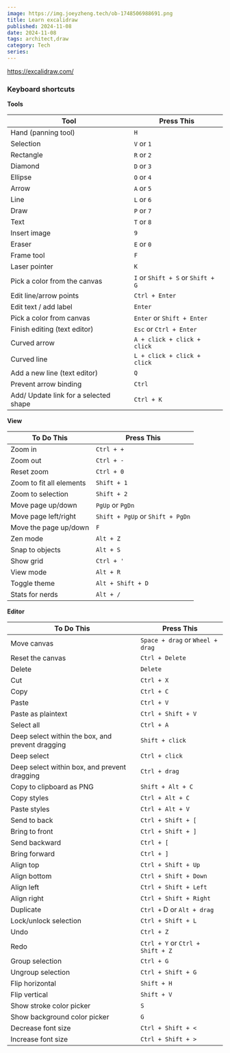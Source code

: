 ```yaml
---
image: https://img.joeyzheng.tech/ob-1748506988691.png
title: Learn excalidraw
published: 2024-11-08
date: 2024-11-08
tags: architect,draw
category: Tech
series:
---
```


https://excalidraw.com/

### Keyboard shortcuts


**Tools**

|Tool|Press This|
|---|---|
|Hand (panning tool)|`H`|
|Selection|`V` or `1`|
|Rectangle|`R` or `2`|
|Diamond|`D` or `3`|
|Ellipse|`O` or `4`|
|Arrow|`A` or `5`|
|Line|`L` or `6`|
|Draw|`P` or `7`|
|Text|`T` or `8`|
|Insert image|`9`|
|Eraser|`E` or `0`|
|Frame tool|`F`|
|Laser pointer|`K`|
|Pick a color from the canvas|`I` or `Shift + S` or `Shift + G`|
|Edit line/arrow points|`Ctrl + Enter`|
|Edit text / add label|`Enter`|
|Pick a color from canvas|`Enter` or `Shift + Enter`|
|Finish editing (text editor)|`Esc` or `Ctrl + Enter`|
|Curved arrow|`A + click + click + click`|
|Curved line|`L + click + click + click`|
|Add a new line (text editor)|`Q`|
|Prevent arrow binding|`Ctrl`|
|Add/ Update link for a selected shape|`Ctrl + K`|

**View**

|To Do This|Press This|
|---|---|
|Zoom in|`Ctrl + +`|
|Zoom out|`Ctrl + -`|
|Reset zoom|`Ctrl + 0`|
|Zoom to fit all elements|`Shift + 1`|
|Zoom to selection|`Shift + 2`|
|Move page up/down|`PgUp` or `PgDn`|
|Move page left/right|`Shift + PgUp` or `Shift + PgDn`|
|Move the page up/down|`F`|
|Zen mode|`Alt + Z`|
|Snap to objects|`Alt + S`|
|Show grid|`Ctrl + '`|
|View mode|`Alt + R`|
|Toggle theme|`Alt + Shift + D`|
|Stats for nerds|`Alt + /`|

**Editor**

|To Do This|Press This|
|---|---|
|Move canvas|`Space + drag` or `Wheel + drag`|
|Reset the canvas|`Ctrl + Delete`|
|Delete|`Delete`|
|Cut|`Ctrl + X`|
|Copy|`Ctrl + C`|
|Paste|`Ctrl + V`|
|Paste as plaintext|`Ctrl + Shift + V`|
|Select all|`Ctrl + A`|
|Deep select within the box, and prevent dragging|`Shift + click`|
|Deep select|`Ctrl + click`|
|Deep select within box, and prevent dragging|`Ctrl + drag`|
|Copy to clipboard as PNG|`Shift + Alt + C`|
|Copy styles|`Ctrl + Alt + C`|
|Paste styles|`Ctrl + Alt + V`|
|Send to back|`Ctrl + Shift + [`|
|Bring to front|`Ctrl + Shift + ]`|
|Send backward|`Ctrl + [`|
|Bring forward|`Ctrl + ]`|
|Align top|`Ctrl + Shift + Up`|
|Align bottom|`Ctrl + Shift + Down`|
|Align left|`Ctrl + Shift + Left`|
|Align right|`Ctrl + Shift + Right`|
|Duplicate|`Ctrl +` D or `Alt + drag`|
|Lock/unlock selection|`Ctrl + Shift + L`|
|Undo|`Ctrl + Z`|
|Redo|`Ctrl + Y` or `Ctrl + Shift + Z`|
|Group selection|`Ctrl + G`|
|Ungroup selection|`Ctrl + Shift + G`|
|Flip horizontal|`Shift + H`|
|Flip vertical|`Shift + V`|
|Show stroke color picker|`S`|
|Show background color picker|`G`|
|Decrease font size|`Ctrl + Shift + <`|
|Increase font size|`Ctrl + Shift + >`|



